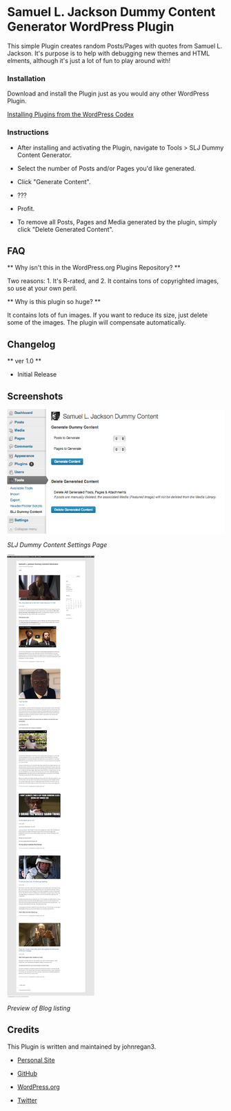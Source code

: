 # Samuel L. Jackson Dummy Content Generator WordPress Plugin

This simple Plugin creates random Posts/Pages with quotes from Samuel L. Jackson.  It's purpose is to help with debugging new themes and HTML elments, although it's just a lot of fun to play around with!

### Installation

Download and install the Plugin just as you would any other WordPress Plugin.

[Installing Plugins from the WordPress Codex](http://codex.wordpress.org/Managing_Plugins#Installing_Plugins "WordPress Codex: Installing Plugins")

### Instructions

- After installing and activating the Plugin, navigate to Tools > SLJ Dummy Content Generator.

- Select the number of Posts and/or Pages you'd like generated.

- Click "Generate Content".

- ???

- Profit.

- To remove all Posts, Pages and Media generated by the plugin, simply click "Delete Generated Content".

## FAQ

** Why isn't this in the WordPress.org Plugins Repository? **

Two reasons:  1. It's R-rated, and 2. It contains tons of copyrighted images, so use at your own peril.

** Why is this plugin so huge? **

It contains lots of fun images.  If you want to reduce its size, just delete some of the images.  The plugin will compensate automatically.

## Changelog

** ver 1.0 **

* Initial Release

## Screenshots

![Settings Page](https://github.com/johnregan3/slj-dummy-content/blob/master/assets/screenshot-1.jpg?raw=true)

_SLJ Dummy Content Settings Page_

![Blog Preview](https://github.com/johnregan3/slj-dummy-content/blob/master/assets/screenshot-2.jpg?raw=true)

_Preview of Blog listing_

## Credits

This Plugin is written and maintained by johnregan3.

* [Personal Site](http://johnregan3.com)

* [GitHub](https://github.com/johnregan3)

* [WordPress.org](http://profiles.wordpress.org/johnregan3)

* [Twitter](https://twitter.com/johnregan3)





